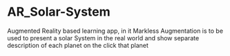 # AR_Solar-System
Augmented Reality based learning app, in it Markless Augmentation is to be used to present a solar System in the real world and show separate description of each planet on the click that planet
